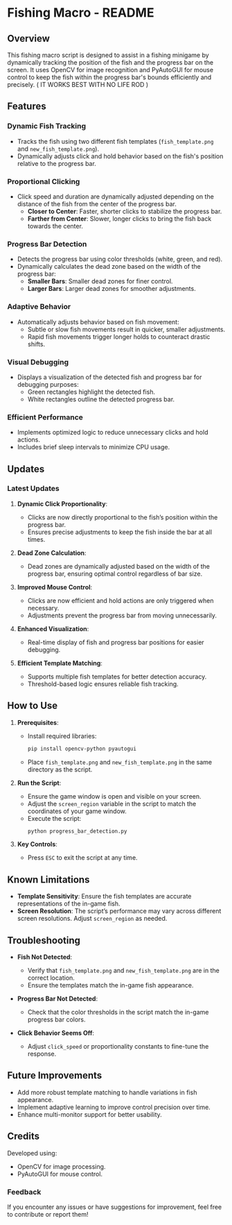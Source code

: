 # Fishing Macro - README

## Overview
This fishing macro script is designed to assist in a fishing minigame by dynamically tracking the position of the fish and the progress bar on the screen. It uses OpenCV for image recognition and PyAutoGUI for mouse control to keep the fish within the progress bar's bounds efficiently and precisely.
(  IT WORKS BEST WITH NO LIFE ROD  )

## Features

### Dynamic Fish Tracking
- Tracks the fish using two different fish templates (`fish_template.png` and `new_fish_template.png`).
- Dynamically adjusts click and hold behavior based on the fish's position relative to the progress bar.

### Proportional Clicking
- Click speed and duration are dynamically adjusted depending on the distance of the fish from the center of the progress bar.
  - **Closer to Center**: Faster, shorter clicks to stabilize the progress bar.
  - **Farther from Center**: Slower, longer clicks to bring the fish back towards the center.

### Progress Bar Detection
- Detects the progress bar using color thresholds (white, green, and red).
- Dynamically calculates the dead zone based on the width of the progress bar:
  - **Smaller Bars**: Smaller dead zones for finer control.
  - **Larger Bars**: Larger dead zones for smoother adjustments.

### Adaptive Behavior
- Automatically adjusts behavior based on fish movement:
  - Subtle or slow fish movements result in quicker, smaller adjustments.
  - Rapid fish movements trigger longer holds to counteract drastic shifts.

### Visual Debugging
- Displays a visualization of the detected fish and progress bar for debugging purposes:
  - Green rectangles highlight the detected fish.
  - White rectangles outline the detected progress bar.

### Efficient Performance
- Implements optimized logic to reduce unnecessary clicks and hold actions.
- Includes brief sleep intervals to minimize CPU usage.

## Updates

### Latest Updates
1. **Dynamic Click Proportionality**:
   - Clicks are now directly proportional to the fish’s position within the progress bar.
   - Ensures precise adjustments to keep the fish inside the bar at all times.

2. **Dead Zone Calculation**:
   - Dead zones are dynamically adjusted based on the width of the progress bar, ensuring optimal control regardless of bar size.

3. **Improved Mouse Control**:
   - Clicks are now efficient and hold actions are only triggered when necessary.
   - Adjustments prevent the progress bar from moving unnecessarily.

4. **Enhanced Visualization**:
   - Real-time display of fish and progress bar positions for easier debugging.

5. **Efficient Template Matching**:
   - Supports multiple fish templates for better detection accuracy.
   - Threshold-based logic ensures reliable fish tracking.

## How to Use

1. **Prerequisites**:
   - Install required libraries:
     ```bash
     pip install opencv-python pyautogui
     ```
   - Place `fish_template.png` and `new_fish_template.png` in the same directory as the script.

2. **Run the Script**:
   - Ensure the game window is open and visible on your screen.
   - Adjust the `screen_region` variable in the script to match the coordinates of your game window.
   - Execute the script:
     ```bash
     python progress_bar_detection.py
     ```

3. **Key Controls**:
   - Press `ESC` to exit the script at any time.

## Known Limitations
- **Template Sensitivity**: Ensure the fish templates are accurate representations of the in-game fish.
- **Screen Resolution**: The script’s performance may vary across different screen resolutions. Adjust `screen_region` as needed.

## Troubleshooting
- **Fish Not Detected**:
  - Verify that `fish_template.png` and `new_fish_template.png` are in the correct location.
  - Ensure the templates match the in-game fish appearance.

- **Progress Bar Not Detected**:
  - Check that the color thresholds in the script match the in-game progress bar colors.

- **Click Behavior Seems Off**:
  - Adjust `click_speed` or proportionality constants to fine-tune the response.

## Future Improvements
- Add more robust template matching to handle variations in fish appearance.
- Implement adaptive learning to improve control precision over time.
- Enhance multi-monitor support for better usability.

## Credits
Developed using:
- OpenCV for image processing.
- PyAutoGUI for mouse control.

### Feedback
If you encounter any issues or have suggestions for improvement, feel free to contribute or report them!

